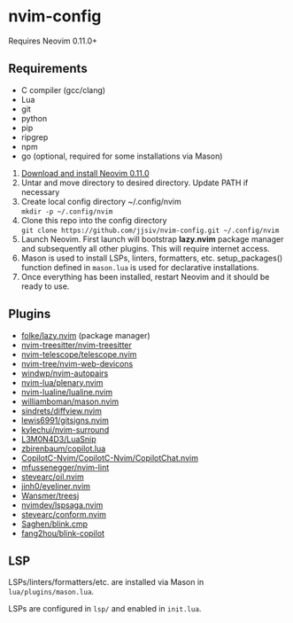 # nvim-config

Requires Neovim 0.11.0+

## Requirements

- C compiler (gcc/clang)
- Lua
- git
- python
- pip
- ripgrep
- npm
- go (optional, required for some installations via Mason)

1. [Download and install Neovim 0.11.0](https://github.com/neovim/neovim/releases/tag/v0.11.0)
2. Untar and move directory to desired directory. Update PATH if necessary
3. Create local config directory ~/.config/nvim  
   `mkdir -p ~/.config/nvim`
4. Clone this repo into the config directory  
   `git clone https://github.com/jjsiv/nvim-config.git ~/.config/nvim`
5. Launch Neovim. First launch will bootstrap **lazy.nvim** package manager and subsequently all other plugins. This will require internet access.
6. Mason is used to install LSPs, linters, formatters, etc. setup_packages() function defined in `mason.lua` is used for declarative installations.
7. Once everything has been installed, restart Neovim and it should be ready to use.

## Plugins

- [folke/lazy.nvim](https://github.com/folke/lazy.nvim) (package manager)
- [nvim-treesitter/nvim-treesitter](https://github.com/nvim-treesitter/nvim-treesitter)
- [nvim-telescope/telescope.nvim](https://github.com/nvim-telescope/telescope.nvim)
- [nvim-tree/nvim-web-devicons](https://github.com/nvim-tree/nvim-web-devicons)
- [windwp/nvim-autopairs](https://github.com/windwp/nvim-autopairs)
- [nvim-lua/plenary.nvim](https://github.com/nvim-lua/plenary.nvim)
- [nvim-lualine/lualine.nvim](https://github.com/nvim-lualine/lualine.nvim)
- [williamboman/mason.nvim](https://github.com/williamboman/mason.nvim)
- [sindrets/diffview.nvim](https://github.com/sindrets/diffview.nvim)
- [lewis6991/gitsigns.nvim](https://github.com/lewis6991/gitsigns.nvim)
- [kylechui/nvim-surround](https://github.com/kylechui/nvim-surround)
- [L3M0N4D3/LuaSnip](https://github.com/L3M0N4D3/LuaSnip)
- [zbirenbaum/copilot.lua](https://github.com/zbirenbaum/copilot.lua)
- [CopilotC-Nvim/CopilotC-Nvim/CopilotChat.nvim](https://github.com/CopilotC-Nvim/CopilotChat.nvim)
- [mfussenegger/nvim-lint](https://github.com/mfussenegger/nvim-lint)
- [stevearc/oil.nvim](https://github.com/stevearc/oil.nvim)
- [jinh0/eyeliner.nvim](https://github.com/jinh0/eyeliner.nvim)
- [Wansmer/treesj](https://github.com/Wansmer/treesj)
- [nvimdev/lspsaga.nvim](https://github.com/nvimdev/lspsaga.nvim)
- [stevearc/conform.nvim](https://github.com/stevearc/conform.nvim)
- [Saghen/blink.cmp](https://github.com/Saghen/blink.cmp)
- [fang2hou/blink-copilot](https://github.com/fang2hou/blink-copilot)

## LSP

LSPs/linters/formatters/etc. are installed via Mason in `lua/plugins/mason.lua`.

LSPs are configured in `lsp/` and enabled in `init.lua`.
